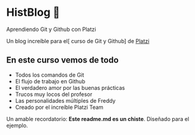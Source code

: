 # HistBlog 💚
Aprendiendo Git y Github con Platzi

Un blog increíble para el[ curso de Git y Github] de [Platzi](https://platzi.com/ "Platzi")

## En este curso vemos de todo
* Todos los comandos de Git
* El flujo de trabajo en Github
* El verdadero amor por las buenas prácticas
* Trucos muy locos del profesor
* Las personalidades múltiples de Freddy
* Creado por el increíble Platzi Team 

Un amable recordatorio: **Este readme.md es un chiste**.  Diseñado para el ejemplo.